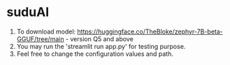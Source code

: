 # suduAI
 
1. To download model: https://huggingface.co/TheBloke/zephyr-7B-beta-GGUF/tree/main - version Q5 and above
2. You may run the 'streamlit run app.py' for testing purpose.
3. Feel free to change the configuration values and path.
